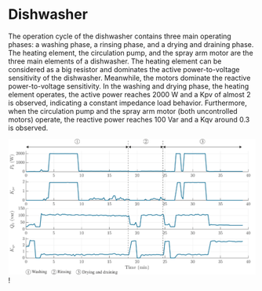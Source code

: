 # Dishwasher

The operation cycle of the dishwasher contains three main operating phases: a washing phase, a rinsing phase, and a drying and draining phase. The heating element, the circulation pump, and the spray arm motor are the three main elements of a dishwasher. The heating element can be considered as a big resistor and dominates the active power-to-voltage sensitivity of the dishwasher. Meanwhile, the motors dominate the reactive power-to-voltage sensitivity. In the washing and drying phase, the heating element operates, the active power reaches 2000 W and a Kpv of almost 2 is observed, indicating a constant impedance load behavior. Furthermore, when the circulation pump and the spray arm motor (both uncontrolled motors) operate, the reactive power reaches 100 Var and a Kqv around 0.3 is observed.

![Dishwasher](../../img/Dishwasher.svg)!
